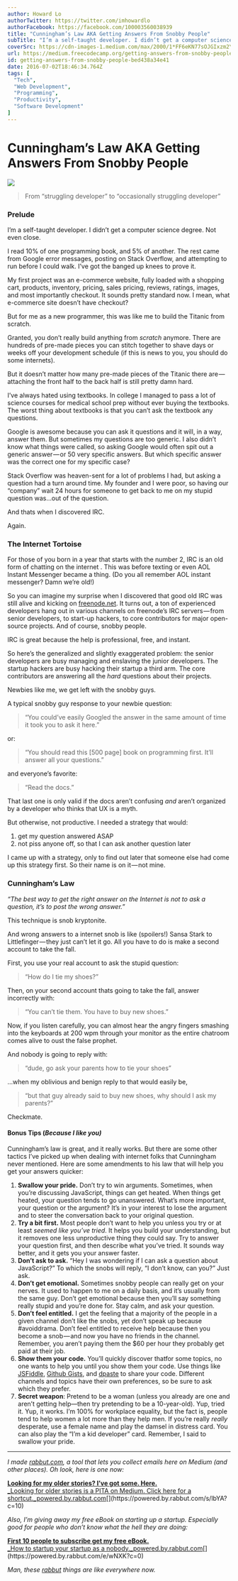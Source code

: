 ```yaml
---
author: Howard Lo
authorTwitter: https://twitter.com/imhowardlo
authorFacebook: https://facebook.com/100003560038939
title: "Cunningham’s Law AKA Getting Answers From Snobby People"
subTitle: "I’m a self-taught developer. I didn’t get a computer science degree. Not even close...."
coverSrc: https://cdn-images-1.medium.com/max/2000/1*FF6eKN77sOJGIxzm2YesGg.jpeg
url: https://medium.freecodecamp.org/getting-answers-from-snobby-people-bed438a34e41
id: getting-answers-from-snobby-people-bed438a34e41
date: 2016-07-02T18:46:34.764Z
tags: [
  "Tech",
  "Web Development",
  "Programming",
  "Productivity",
  "Software Development"
]
---
```

# Cunningham’s Law AKA Getting Answers From Snobby People







![](https://cdn-images-1.medium.com/max/2000/1*FF6eKN77sOJGIxzm2YesGg.jpeg)







> From “struggling developer” to “occasionally struggling developer”

### Prelude

I’m a self-taught developer. I didn’t get a computer science degree. Not even close.

I read 10% of one programming book, and 5% of another. The rest came from Google error messages, posting on Stack Overflow, and attempting to run before I could walk. I’ve got the banged up knees to prove it.

My first project was an e-commerce website, fully loaded with a shopping cart, products, inventory, pricing, sales pricing, reviews, ratings, images, and most importantly checkout. It sounds pretty standard now. I mean, what e-commerce site doesn’t have checkout?

But for me as a new programmer, this was like me to build the Titanic from scratch.

Granted, you don’t really build anything from _scratch_ anymore. There are hundreds of pre-made pieces you can stitch together to shave days or weeks off your development schedule (if this is news to you, you should do some internets).

But it doesn’t matter how many pre-made pieces of the Titanic there are — attaching the front half to the back half is still pretty damn hard.

I’ve always hated using textbooks. In college I managed to pass a lot of science courses for medical school prep without ever buying the textbooks. The worst thing about textbooks is that you can’t ask the textbook any questions.

Google is awesome because you can ask it questions and it will, in a way, answer them. But sometimes my questions are too generic. I also didn’t know what things were called, so asking Google would often spit out a generic answer — or 50 very specific answers. But which specific answer was the correct one for my specific case?

Stack Overflow was heaven-sent for a lot of problems I had, but asking a question had a turn around time. My founder and I were poor, so having our “company” wait 24 hours for someone to get back to me on my stupid question was…out of the question.

And thats when I discovered IRC.

Again.

### The Internet Tortoise

For those of you born in a year that starts with the number 2, IRC is an old form of chatting on the internet . This was before texting or even AOL Instant Messenger became a thing. (Do you all remember AOL instant messenger? Damn we’re old!)

So you can imagine my surprise when I discovered that good old IRC was still alive and kicking on [freenode.net](http://freenode.net). It turns out, a ton of experienced developers hang out in various channels on freenode’s IRC servers — from senior developers, to start-up hackers, to core contributors for major open-source projects. And of course, snobby people.

IRC is great because the help is professional, free, and instant.

So here’s the generalized and slightly exaggerated problem: the senior developers are busy managing and enslaving the junior developers. The startup hackers are busy hacking their startup a third arm. The core contributors are answering all the _hard_ questions about their projects.

Newbies like me, we get left with the snobby guys.

A typical snobby guy response to your newbie question:

> “You could’ve easily Googled the answer in the same amount of time it took you to ask it here.”

or:

> “You should read this [500 page] book on programming first. It’ll answer all your questions.”

and everyone’s favorite:

> “Read the docs.”

That last one is only valid if the docs aren’t confusing _and_ aren’t organized by a developer who thinks that UX is a myth.

But otherwise, not productive. I needed a strategy that would:

1.  get my question answered ASAP
2.  not piss anyone off, so that I can ask another question later

I came up with a strategy, only to find out later that someone else had come up this strategy first. So their name is on it — not mine.

### Cunningham’s Law

_“The best way to get the right answer on the Internet is not to ask a question, it’s to post the wrong answer.”_

This technique is snob kryptonite.

And wrong answers to a internet snob is like (spoilers!) Sansa Stark to Littlefinger — they just can’t let it go. All you have to do is make a second account to take the fall.

First, you use your real account to ask the stupid question:

> “How do I tie my shoes?”

Then, on your second account thats going to take the fall, answer incorrectly with:

> “You can’t tie them. You have to buy new shoes.”

Now, if you listen carefully, you can almost hear the angry fingers smashing into the keyboards at 200 wpm through your monitor as the entire chatroom comes alive to oust the false prophet.

And nobody is going to reply with:

> “dude, go ask your parents how to tie your shoes”

…when my oblivious and benign reply to that would easily be,

> “but that guy already said to buy new shoes, why should I ask my parents?”

Checkmate.

#### Bonus Tips (_Because I like you)_

Cunningham’s law is great, and it really works. But there are some other tactics I’ve picked up when dealing with internet folks that Cunningham never mentioned. Here are some amendments to his law that will help you get your answers quicker:

1.  **Swallow your pride.** Don’t try to win arguments. Sometimes, when you’re discussing JavaScript, things can get heated. When things get heated, your question tends to go unanswered. What’s more important, your question or the argument? It’s in your interest to lose the argument and to steer the conversation back to your original question.
2.  **Try a bit first.** Most people don’t want to help you unless you try or at least _seemed like you’ve tried_. It helps you build your understanding, but it removes one less unproductive thing they could say. Try to answer your question first, and then describe what you’ve tried. It sounds way better, and it gets you your answer faster.
3.  **Don’t ask to ask.** “Hey I was wondering if I can ask a question about JavaScript?” To which the snobs will reply, “I don’t know, can you?” Just ask.
4.  **Don’t get emotional.** Sometimes snobby people can really get on your nerves. It used to happen to me on a daily basis, and it’s usually from the same guy. Don’t get emotional because then you’ll say something really stupid and you’re done for. Stay calm, and ask your question.
5.  **Don’t feel entitled.** I get the feeling that a majority of the people in a given channel don’t like the snobs, yet don’t speak up because #avoiddrama. Don’t feel entitled to receive help because then you become a snob — and now you have no friends in the channel. Remember, you aren’t paying them the $60 per hour they probably get paid at their job.
6.  **Show them your code.** You’ll quickly discover thatfor some topics, no one wants to help you until you show them your code. Use things like [JSFiddle](https://jsfiddle.net), [Github Gists](https://gist.github.com/), and [dpaste](http://dpaste.de) to share your code. Different channels and topics have their own preferences, so be sure to ask which they prefer.
7.  **Secret weapon**: Pretend to be a woman (unless you already are one and aren’t getting help—then try pretending to be a 10-year-old). Yup, tried it. Yup, it works. I’m 100% for workplace equality, but the fact is, people tend to help women a lot more than they help men. If you’re really _really_ desperate, use a female name and play the damsel in distress card. You can also play the “I’m a kid developer” card. Remember, I said to swallow your pride.











* * *







_I made_ [_rabbut.com_](https://rabbut.com/?ref=h0)_, a tool that lets you collect emails here on Medium (and other places). Oh look, here is one now:_

[**Looking for my older stories? I’ve got some. Here.**  
_Looking for older stories is a PITA on Medium. Click here for a shortcut._powered.by.rabbut.com](https://powered.by.rabbut.com/s/lbYA?c=10 "https://powered.by.rabbut.com/s/lbYA?c=10")[](https://powered.by.rabbut.com/s/lbYA?c=10)

_Also, I’m giving away my free eBook on starting up a startup. Especially good for people who don’t know what the hell they are doing:_

[**First 10 people to subscribe get my free eBook.**  
_How to startup your startup as a nobody._powered.by.rabbut.com](https://powered.by.rabbut.com/e/wNXK?c=0 "https://powered.by.rabbut.com/e/wNXK?c=0")[](https://powered.by.rabbut.com/e/wNXK?c=0)

_Man, these_ [_rabbut_](https://rabbut.com/?ref=h00) _things are like everywhere now._








